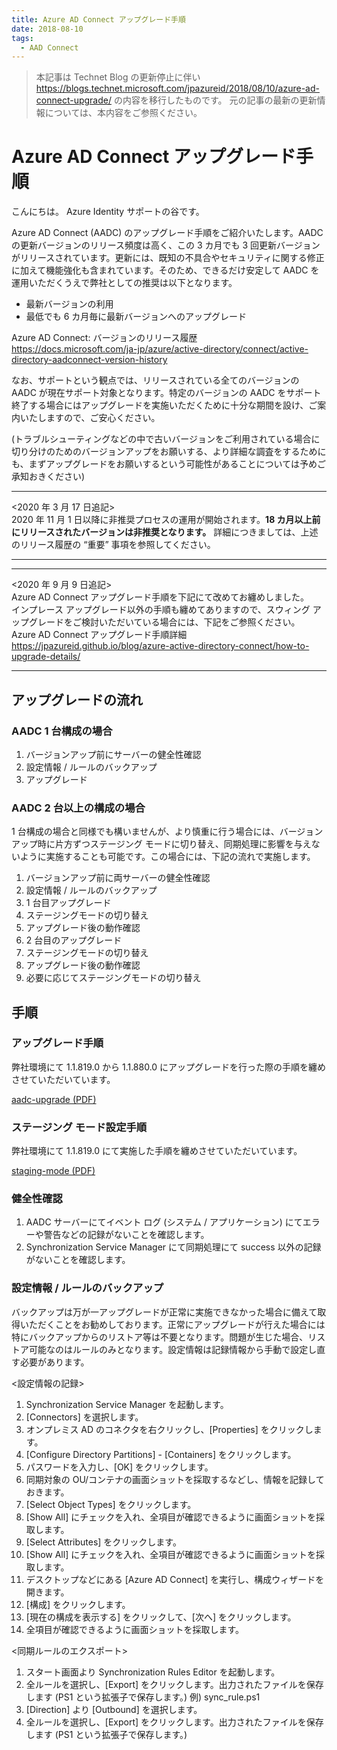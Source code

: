 ```yaml
---
title: Azure AD Connect アップグレード手順
date: 2018-08-10
tags:
  - AAD Connect
---
```


> 本記事は Technet Blog の更新停止に伴い https://blogs.technet.microsoft.com/jpazureid/2018/08/10/azure-ad-connect-upgrade/ の内容を移行したものです。
> 元の記事の最新の更新情報については、本内容をご参照ください。

# Azure AD Connect アップグレード手順

こんにちは。 Azure Identity サポートの谷です。

Azure AD Connect (AADC) のアップグレード手順をご紹介いたします。AADC の更新バージョンのリリース頻度は高く、この 3 カ月でも 3 回更新バージョンがリリースされています。更新には、既知の不具合やセキュリティに関する修正に加えて機能強化も含まれています。そのため、できるだけ安定して AADC を運用いただくうえで弊社としての推奨は以下となります。

- 最新バージョンの利用
- 最低でも 6 カ月毎に最新バージョンへのアップグレード

Azure AD Connect: バージョンのリリース履歴  
https://docs.microsoft.com/ja-jp/azure/active-directory/connect/active-directory-aadconnect-version-history

なお、サポートという観点では、リリースされている全てのバージョンの AADC が現在サポート対象となります。特定のバージョンの AADC をサポート終了する場合にはアップグレードを実施いただくために十分な期間を設け、ご案内いたしますので、ご安心ください。

(トラブルシューティングなどの中で古いバージョンをご利用されている場合に切り分けのためのバージョンアップをお願いする、より詳細な調査をするためにも、まずアップグレードをお願いするという可能性があることについては予めご承知おきください)

---

<2020 年 3 月 17 日追記>  
2020 年 11 月 1 日以降に非推奨プロセスの運用が開始されます。**18 カ月以上前にリリースされたバージョンは非推奨となります。**
詳細につきましては、上述のリリース履歴の “重要” 事項を参照してください。

---
---

<2020 年 9 月 9 日追記>  
Azure AD Connect アップグレード手順を下記にて改めてお纏めしました。  
インプレース アップグレード以外の手順も纏めてありますので、スウィング アップグレードをご検討いただいている場合には、下記をご参照ください。  
 Azure AD Connect アップグレード手順詳細  
 https://jpazureid.github.io/blog/azure-active-directory-connect/how-to-upgrade-details/  

---


## アップグレードの流れ

### AADC 1 台構成の場合

1. バージョンアップ前にサーバーの健全性確認
2. 設定情報 / ルールのバックアップ
3. アップグレード

### AADC 2 台以上の構成の場合

1 台構成の場合と同様でも構いませんが、より慎重に行う場合には、バージョンアップ時に片方ずつステージング モードに切り替え、同期処理に影響を与えないように実施することも可能です。この場合には、下記の流れで実施します。

1. バージョンアップ前に両サーバーの健全性確認
2. 設定情報 / ルールのバックアップ
3. 1 台目アップグレード
4. ステージングモードの切り替え
5. アップグレード後の動作確認
6. 2 台目のアップグレード
7. ステージングモードの切り替え
8. アップグレード後の動作確認
9. 必要に応じてステージングモードの切り替え

## 手順

### アップグレード手順

弊社環境にて 1.1.819.0 から 1.1.880.0 にアップグレードを行った際の手順を纏めさせていただいています。

[aadc-upgrade (PDF)](https://github.com/jpazureid/blog/raw/master/articles/azure-active-directory-connect/how-to-upgrade/aadc-upgrade.pdf)

### ステージング モード設定手順

弊社環境にて 1.1.819.0 にて実施した手順を纏めさせていただいています。

[staging-mode (PDF)](https://github.com/jpazureid/blog/raw/master/articles/azure-active-directory-connect/how-to-upgrade/staging-mode.pdf)

### 健全性確認

1. AADC サーバーにてイベント ログ (システム / アプリケーション) にてエラーや警告などの記録がないことを確認します。
2. Synchronization Service Manager にて同期処理にて success 以外の記録がないことを確認します。

### 設定情報 / ルールのバックアップ

バックアップは万が一アップグレードが正常に実施できなかった場合に備えて取得いただくことをお勧めしております。正常にアップグレードが行えた場合には特にバックアップからのリストア等は不要となります。問題が生じた場合、リストア可能なのはルールのみとなります。設定情報は記録情報から手動で設定し直す必要があります。

<設定情報の記録>

1. Synchronization Service Manager を起動します。
2. [Connectors] を選択します。
3. オンプレミス AD のコネクタを右クリックし、[Properties] をクリックします。
4. [Configure Directory Partitions] - [Containers] をクリックします。
5. パスワードを入力し、[OK] をクリックします。
6. 同期対象の OU/コンテナの画面ショットを採取するなどし、情報を記録しておきます。
7. [Select Object Types] をクリックします。
8. [Show All] にチェックを入れ、全項目が確認できるように画面ショットを採取します。
9. [Select Attributes] をクリックします。
10. [Show All] にチェックを入れ、全項目が確認できるように画面ショットを採取します。
11. デスクトップなどにある [Azure AD Connect] を実行し、構成ウィザードを開きます。
12. [構成] をクリックします。
13. [現在の構成を表示する] をクリックして、[次へ] をクリックします。
14. 全項目が確認できるように画面ショットを採取します。

<同期ルールのエクスポート>

1. スタート画面より Synchronization Rules Editor を起動します。
2. 全ルールを選択し、[Export] をクリックします。出力されたファイルを保存します (PS1 という拡張子で保存します。)
例) sync_rule.ps1
3. [Direction] より [Outbound] を選択します。
4. 全ルールを選択し、[Export] をクリックします。出力されたファイルを保存します (PS1 という拡張子で保存します。)
